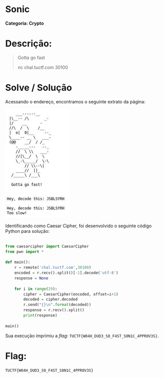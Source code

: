 # Sonic

**Categoria: Crypto**

# Descrição:
> Gotta go fast
> 
> nc chal.tuctf.com 30100



# Solve / Solução
Acessando o endereço, encontramos o seguinte extrato da página:

<img src="image1.jpg">

Identificando como Caesar Cipher, foi desenvolvido o seguinte código Python para solução:

```python

from caesarcipher import CaesarCipher
from pwn import *

def main():
    r = remote('chal.tuctf.com',30100)
    encoded = r.recv().split()[-1].decode('utf-8')
    response = None
    
    for i in range(29):
        cipher = CaesarCipher(encoded, offset=i+1)
        decoded = cipher.decoded
        r.send("{}\n".format(decoded))
        response = r.recv().split()
        print(response)

main()
```

Sua execução imprimiu a *flag*: ```TUCTF{W04H_DUD3_S0_F4ST_S0N1C_4PPR0V3S}```.



# Flag: 
```TUCTF{W04H_DUD3_S0_F4ST_S0N1C_4PPR0V3S}```
